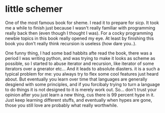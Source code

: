 # little schemer

One of the most famous book for sheme. I read it to prepare for sicp. It took me a while to finish just because I wasn't really familiar with programming really back then (even though I thought I was). For a cocky programming newbie topics in this book really opened my eye. At least by finishing this book you don't really think recursion is useless (how dare you..).

One funny thing, I had some bad habbits afte read the book, there was a period I was writing python, and was trying to make it looks as scheme as possible, so I started to abuse iterator and recursion, like iterator of some iterators over a gnerator etc... And it leads to absolute diasters. it is a such a typical problem for me: you always try to flex some cool features just heard about. But eventually you learn over time that languages are generally desgiend with some principles, and if you forcibaly trying to turn a language to do things it is not designed to it is merely work out. So... don't trust your opinion after you just learn a new thing, cus there is 99 percent hype in it. Just keep learning different stuffs, and eventually when hypes are gone, those you still love are probably what really worthwhile.
